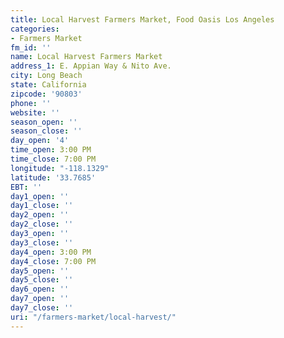 ```yaml
---
title: Local Harvest Farmers Market, Food Oasis Los Angeles
categories:
- Farmers Market
fm_id: ''
name: Local Harvest Farmers Market
address_1: E. Appian Way & Nito Ave.
city: Long Beach
state: California
zipcode: '90803'
phone: ''
website: ''
season_open: ''
season_close: ''
day_open: '4'
time_open: 3:00 PM
time_close: 7:00 PM
longitude: "-118.1329"
latitude: '33.7685'
EBT: ''
day1_open: ''
day1_close: ''
day2_open: ''
day2_close: ''
day3_open: ''
day3_close: ''
day4_open: 3:00 PM
day4_close: 7:00 PM
day5_open: ''
day5_close: ''
day6_open: ''
day7_open: ''
day7_close: ''
uri: "/farmers-market/local-harvest/"
---
```



